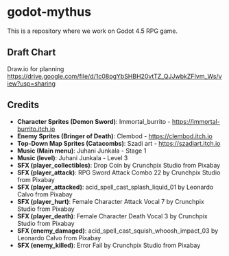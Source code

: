 # godot-mythus
This is a repository where we work on Godot 4.5 RPG game.

## Draft Chart
Draw.io for planning
https://drive.google.com/file/d/1c08pgYbSHBH20vtTZ_QJJwbkZFIvm_Ws/view?usp=sharing

## Credits
* **Character Sprites (Demon Sword)**: Immortal_burrito - https://immortal-burrito.itch.io
* **Enemy Sprites (Bringer of Death)**: Clembod - https://clembod.itch.io 
* **Top-Down Map Sprites (Catacombs)**: Szadi art - https://szadiart.itch.io
* **Music (Main menu)**: Juhani Junkala - Stage 1
* **Music (level)**: Juhani Junkala - Level 3
* **SFX (player_collectibles)**: Drop Coin by Crunchpix Studio from Pixabay
* **SFX (player_attack)**: RPG Sword Attack Combo 22 by Crunchpix Studio from Pixabay
* **SFX (player_attacked)**: acid_spell_cast_splash_liquid_01 by Leonardo Calvo from Pixabay
* **SFX (player_hurt)**: Female Character Attack Vocal 7 by Crunchpix Studio from Pixabay
* **SFX (player_death)**: Female Character Death Vocal 3 by Crunchpix Studio from Pixabay
* **SFX (enemy_damaged)**: acid_spell_cast_squish_whoosh_impact_03 by Leonardo Calvo from Pixabay
* **SFX (enemy_killed)**: Error Fail by Crunchpix Studio from Pixabay